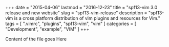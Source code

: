 +++
date        = "2015-04-06"
lastmod     = "2016-12-23"
title       = "spf13-vim 3.0 release and new website"
slug				= "spf13-vim-release"
description = "spf13-vim is a cross platform distribution of vim plugins and resources for Vim."
tags        = [ ".vimrc", "plugins", "spf13-vim", "vim" ]
categories  = [
  "Development",
  "example",
  "VIM"
]
+++

Content of the file goes Here

